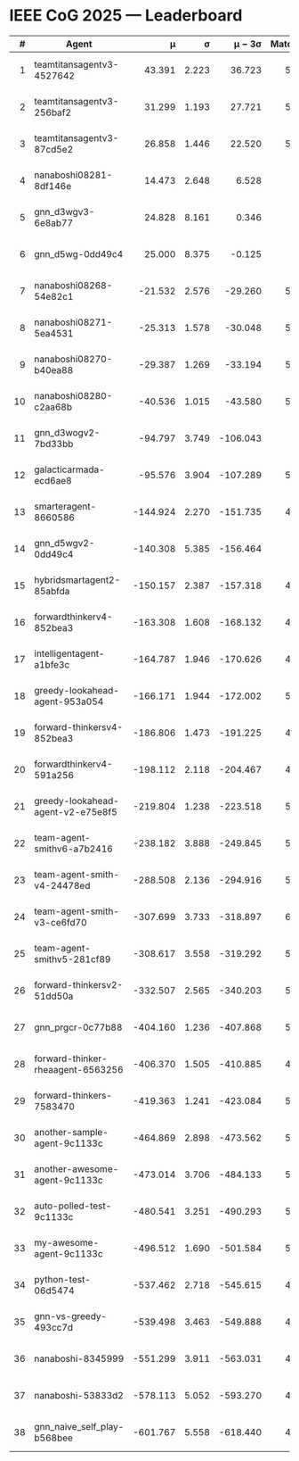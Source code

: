 # IEEE CoG 2025 — Leaderboard

| # | Agent | μ | σ | μ − 3σ | Matches | Updated |
|---:|---|---:|---:|---:|---:|---|
| 1 | teamtitansagentv3-4527642 | 43.391 | 2.223 | 36.723 | 5776 | 2025-08-30 02:09 |
| 2 | teamtitansagentv3-256baf2 | 31.299 | 1.193 | 27.721 | 5796 | 2025-08-30 02:09 |
| 3 | teamtitansagentv3-87cd5e2 | 26.858 | 1.446 | 22.520 | 5180 | 2025-08-30 02:09 |
| 4 | nanaboshi08281-8df146e | 14.473 | 2.648 | 6.528 | 206 | 2025-08-30 02:09 |
| 5 | gnn_d3wgv3-6e8ab77 | 24.828 | 8.161 | 0.346 | 118 | 2025-08-30 02:09 |
| 6 | gnn_d5wg-0dd49c4 | 25.000 | 8.375 | -0.125 | 100 | 2025-08-30 02:09 |
| 7 | nanaboshi08268-54e82c1 | -21.532 | 2.576 | -29.260 | 5360 | 2025-08-30 02:09 |
| 8 | nanaboshi08271-5ea4531 | -25.313 | 1.578 | -30.048 | 5718 | 2025-08-30 02:09 |
| 9 | nanaboshi08270-b40ea88 | -29.387 | 1.269 | -33.194 | 5540 | 2025-08-30 02:09 |
| 10 | nanaboshi08280-c2aa68b | -40.536 | 1.015 | -43.580 | 5238 | 2025-08-30 02:09 |
| 11 | gnn_d3wogv2-7bd33bb | -94.797 | 3.749 | -106.043 | 224 | 2025-08-30 02:09 |
| 12 | galacticarmada-ecd6ae8 | -95.576 | 3.904 | -107.289 | 5300 | 2025-08-30 02:09 |
| 13 | smarteragent-8660586 | -144.924 | 2.270 | -151.735 | 4276 | 2025-08-30 02:09 |
| 14 | gnn_d5wgv2-0dd49c4 | -140.308 | 5.385 | -156.464 | 180 | 2025-08-30 02:09 |
| 15 | hybridsmartagent2-85abfda | -150.157 | 2.387 | -157.318 | 4766 | 2025-08-30 02:09 |
| 16 | forwardthinkerv4-852bea3 | -163.308 | 1.608 | -168.132 | 4469 | 2025-08-30 02:09 |
| 17 | intelligentagent-a1bfe3c | -164.787 | 1.946 | -170.626 | 4873 | 2025-08-30 02:09 |
| 18 | greedy-lookahead-agent-953a054 | -166.171 | 1.944 | -172.002 | 5194 | 2025-08-30 02:09 |
| 19 | forward-thinkersv4-852bea3 | -186.806 | 1.473 | -191.225 | 4455 | 2025-08-30 02:09 |
| 20 | forwardthinkerv4-591a256 | -198.112 | 2.118 | -204.467 | 4797 | 2025-08-30 02:09 |
| 21 | greedy-lookahead-agent-v2-e75e8f5 | -219.804 | 1.238 | -223.518 | 5406 | 2025-08-30 02:09 |
| 22 | team-agent-smithv6-a7b2416 | -238.182 | 3.888 | -249.845 | 5760 | 2025-08-30 02:09 |
| 23 | team-agent-smith-v4-24478ed | -288.508 | 2.136 | -294.916 | 5118 | 2025-08-30 02:09 |
| 24 | team-agent-smith-v3-ce6fd70 | -307.699 | 3.733 | -318.897 | 6238 | 2025-08-30 02:09 |
| 25 | team-agent-smithv5-281cf89 | -308.617 | 3.558 | -319.292 | 5660 | 2025-08-30 02:09 |
| 26 | forward-thinkersv2-51dd50a | -332.507 | 2.565 | -340.203 | 5128 | 2025-08-30 02:09 |
| 27 | gnn_prgcr-0c77b88 | -404.160 | 1.236 | -407.868 | 5130 | 2025-08-30 02:09 |
| 28 | forward-thinker-rheaagent-6563256 | -406.370 | 1.505 | -410.885 | 4688 | 2025-08-30 02:09 |
| 29 | forward-thinkers-7583470 | -419.363 | 1.241 | -423.084 | 5720 | 2025-08-30 02:09 |
| 30 | another-sample-agent-9c1133c | -464.869 | 2.898 | -473.562 | 5700 | 2025-08-30 02:09 |
| 31 | another-awesome-agent-9c1133c | -473.014 | 3.706 | -484.133 | 5240 | 2025-08-30 02:09 |
| 32 | auto-polled-test-9c1133c | -480.541 | 3.251 | -490.293 | 5340 | 2025-08-30 02:09 |
| 33 | my-awesome-agent-9c1133c | -496.512 | 1.690 | -501.584 | 5740 | 2025-08-30 02:09 |
| 34 | python-test-06d5474 | -537.462 | 2.718 | -545.615 | 4660 | 2025-08-30 02:09 |
| 35 | gnn-vs-greedy-493cc7d | -539.498 | 3.463 | -549.888 | 4300 | 2025-08-30 02:09 |
| 36 | nanaboshi-8345999 | -551.299 | 3.911 | -563.031 | 4790 | 2025-08-30 02:09 |
| 37 | nanaboshi-53833d2 | -578.113 | 5.052 | -593.270 | 4160 | 2025-08-30 02:09 |
| 38 | gnn_naive_self_play-b568bee | -601.767 | 5.558 | -618.440 | 4680 | 2025-08-30 02:09 |
